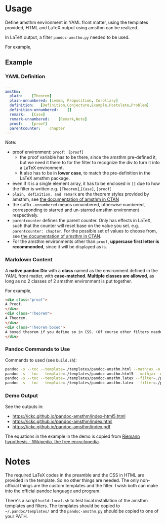 # Usage #

Define amsthm environment in YAML front matter, using the templates provided, HTML and LaTeX output using amsthm can be realized.

In LaTeX output, a filter `pandoc-amsthm.py` needed to be used.

For example,

## Example ##

### YAML Definition ###

```yaml
---
amsthm:
  plain:	[Theorem]
  plain-unnumbered:	[Lemma, Proposition, Corollary]
  definition:	[Definition,Conjecture,Example,Postulate,Problem]
  definition-unnumbered:	[]
  remark:	[Case]
  remark-unnumbered:	[Remark,Note]
  proof:	[proof]
  parentcounter:	chapter
---
```

Note:

- proof environment: `proof: [proof]`
	- the proof variable has to be there, since the amsthm pre-defined it, but we need it there to for the filter to recognize the div to turn it into a LaTeX environment.
	- It also has to be in **lower case**, to match the pre-definition in the LaTeX amsthm package.
- even if it is a single element array, it has to be enclosed in `[]` due to how the filter is written e.g. `[Theorem]`,`[Case]`, `[proof]`
- `plain, definition, and remark` are the theorem styles provided by amsthm, see [the documentation of amsthm in CTAN](http://ctan.math.washington.edu/tex-archive/macros/latex/required/amscls/doc/amsthdoc.pdf)
- the suffix `-unnumbered` means unnumbered, otherwise numbered, corresponding to starred and un-starred amsthm environment respectively.
- `parentcounter` defines the parent counter. Only has effects in LaTeX, such that the counter will reset base on the value you set. e.g. `parentcounter: chapter`. For the possible set of values to choose from, see [the documentation of amsthm in CTAN](http://ctan.math.washington.edu/tex-archive/macros/latex/required/amscls/doc/amsthdoc.pdf).
- For the amsthm environments other than `proof`, **uppercase first letter is recommended**, since it will be displayed as is.

### Markdown Content ###

A **native pandoc Div** with a **class** named as the environment defined in the YAML front matter, with **case-matched**. **Multiple classes are allowed**, as long as no 2 classes of 2 amsthm environment is put together.

For example,
```html
<div class="proof">
A Proof.
</div>
<div class="Theorem">
A Theorem.
</div>
<div class="Theorem boxed">
A boxed theorem if you define so in CSS. (Of course other filters needed if you want it boxed in LaTeX too.)
</div>
```

### Pandoc Commands to Use ###

Commands to used (see `build.sh`):

```bash
pandoc -s --toc --template=./templates/pandoc-amsthm.html --mathjax -o index.html index.md
pandoc -s --toc --template=./templates/pandoc-amsthm.html5 --mathjax -o index-html5.html index.md
pandoc -s --toc --template=./templates/pandoc-amsthm.latex --filter=./py/pandoc-amsthm.py -o index.tex index.md
pandoc -s --toc --template=./templates/pandoc-amsthm.latex --filter=./py/pandoc-amsthm.py -o index.pdf index.md
```

### Demo Output ###

See the outputs in:

- <https://ickc.github.io/pandoc-amsthm/index-html5.html>
- <https://ickc.github.io/pandoc-amsthm/index.html>
- <https://ickc.github.io/pandoc-amsthm/index.pdf>

The equations in the example in the demo is copied from [Riemann hypothesis - Wikipedia, the free encyclopedia](https://en.wikipedia.org/wiki/Riemann_hypothesis).

# Notes #

The required LaTeX codes in the preamble and the CSS in HTML are provided in the template. So no other things are needed. The only non-official things are the custom templates and the filter. I wish both can make into the official pandoc language and program.

There's a script `build-local.sh` to test local installation of the amsthm templates and filters. The templates should be copied to `~/.pandoc/templates/` and the `pandoc-amsthm.py` should be copied to one of your PATH.